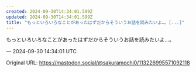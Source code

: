```yaml
---
created: 2024-09-30T14:34:01.599Z
updated: 2024-09-30T14:34:01.599Z
title: "もっといろいろなことがあったはずだからそういうお話を読みたいよ…。[...]"
---
```


<p>もっといろいろなことがあったはずだからそういうお話を読みたいよ…。</p>

&mdash; 2024-09-30 14:34:01 UTC

Original URL: https://mastodon.social/@sakuramochi0/113226995571092118
